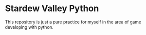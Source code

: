 # Stardew Valley Python
This repository is just a pure practice for myself in the area of game developing with python.

